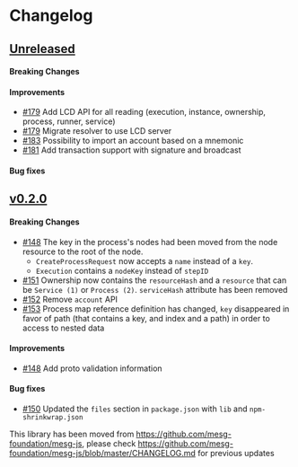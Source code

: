 # Changelog

## [Unreleased](https://github.com/mesg-foundation/js-sdk/releases/tag/%40mesg%2Fapi%40X.X.X)

#### Breaking Changes
#### Improvements

- [#179](https://github.com/mesg-foundation/js-sdk/pull/179) Add LCD API for all reading (execution, instance, ownership, process, runner, service)
- [#179](https://github.com/mesg-foundation/js-sdk/pull/179) Migrate resolver to use LCD server
- [#183](https://github.com/mesg-foundation/js-sdk/pull/183) Possibility to import an account based on a mnemonic
- [#181](https://github.com/mesg-foundation/js-sdk/pull/181) Add transaction support with signature and broadcast

#### Bug fixes

## [v0.2.0](https://github.com/mesg-foundation/js-sdk/releases/tag/%40mesg%2Fapi%400.2.0)

#### Breaking Changes

- [#148](https://github.com/mesg-foundation/js-sdk/pull/148) The key in the process's nodes had been moved from the node resource to the root of the node. 
  - `CreateProcessRequest` now accepts a `name` instead of a `key`.
  - `Execution` contains a `nodeKey` instead of `stepID`
- [#151](https://github.com/mesg-foundation/js-sdk/pull/151) Ownership now contains the `resourceHash` and a `resource` that can be `Service (1)` or `Process (2)`. `serviceHash` attribute has been removed
- [#152](https://github.com/mesg-foundation/js-sdk/pull/152) Remove `account` API
- [#153](https://github.com/mesg-foundation/js-sdk/pull/153) Process map reference definition has changed, `key` disappeared in favor of path (that contains a key, and index and a path) in order to access to nested data

#### Improvements

- [#148](https://github.com/mesg-foundation/js-sdk/pull/148) Add proto validation information

#### Bug fixes

- [#150](https://github.com/mesg-foundation/js-sdk/pull/150) Updated the `files` section in `package.json` with `lib` and `npm-shrinkwrap.json`

This library has been moved from https://github.com/mesg-foundation/mesg-js, please check https://github.com/mesg-foundation/mesg-js/blob/master/CHANGELOG.md for previous updates
